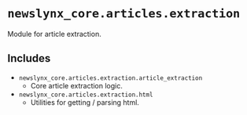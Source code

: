 `newslynx_core.articles.extraction`
========================
Module for article extraction.

## Includes
  * `newslynx_core.articles.extraction.article_extraction`
    - Core article extraction logic.
  * `newslynx_core.articles.extraction.html`
    - Utilities for getting / parsing html.